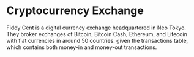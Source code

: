 # Cryptocurrency Exchange

Fiddy Cent is a digital currency exchange headquartered in Neo Tokyo. They broker exchanges of Bitcoin, Bitcoin Cash, Ethereum, and Litecoin with fiat currencies in around 50 countries.
 given the transactions table, which contains both money-in and money-out transactions.
